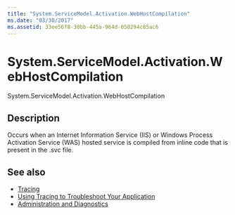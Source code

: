 ```yaml
---
title: "System.ServiceModel.Activation.WebHostCompilation"
ms.date: "03/30/2017"
ms.assetid: 33ee56f8-30bb-445a-964d-050294c85ac6
---
```

# System.ServiceModel.Activation.WebHostCompilation
System.ServiceModel.Activation.WebHostCompilation  
  
## Description  
 Occurs when an Internet Information Service (IIS) or Windows Process Activation Service (WAS) hosted service is compiled from inline code that is present in the .svc file.  
  
## See also

- [Tracing](index.md)
- [Using Tracing to Troubleshoot Your Application](using-tracing-to-troubleshoot-your-application.md)
- [Administration and Diagnostics](../index.md)
